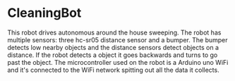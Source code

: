 # CleaningBot
This robot drives autonomous around the house sweeping. The robot has multiple sensors: three hc-sr05 distance sensor and a bumper. The bumper detects low nearby objects and the distance sensors detect objects on a distance. If the robot detects a object it goes backwards and turns to go past the object. The microcontroller used on the robot is a Arduino uno WiFi and it's connected to the WiFi network spitting out all the data it collects. 
